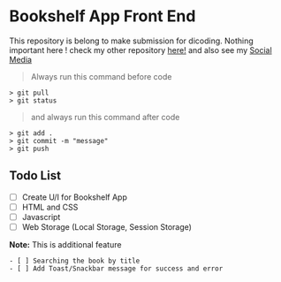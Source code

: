 # Bookshelf App Front End

This repository is belong to make submission for dicoding. Nothing important here ! check my other repository [here!](https://github.com/mzkki) and also see my [Social Media](https://nh.co.id/harismzkki)

> Always run this command before code

```
> git pull
> git status
```

> and always run this command after code

```
> git add .
> git commit -m "message"
> git push
```

## **Todo List**

- [ ] Create U/I for Bookshelf App
- [ ] HTML and CSS
- [ ] Javascript
- [ ] Web Storage (Local Storage, Session Storage)

**Note:** This is additional feature

    - [ ] Searching the book by title
    - [ ] Add Toast/Snackbar message for success and error
